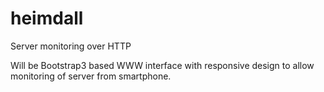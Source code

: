 # heimdall
Server monitoring over HTTP

Will be Bootstrap3 based WWW interface with responsive design to allow monitoring of server from smartphone.

